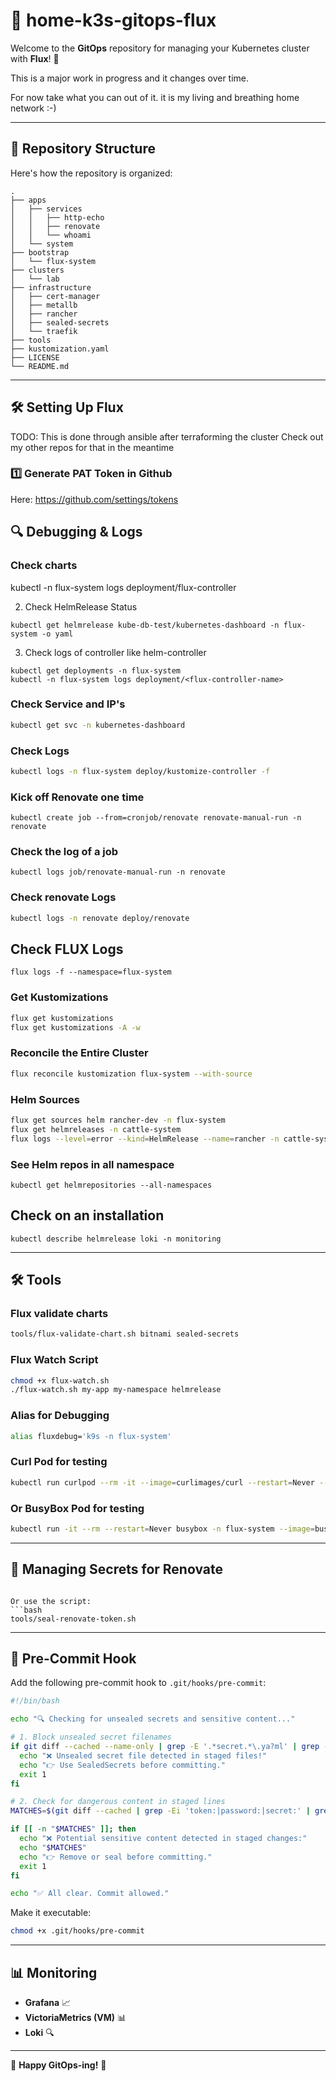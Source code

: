 # 🚀 home-k3s-gitops-flux

Welcome to the **GitOps** repository for managing your Kubernetes cluster with **Flux**! 🎉

This is a major work in progress and it changes over time.

For now take what you can out of it. it is my living and breathing home network :-)

---

## 📂 Repository Structure

Here's how the repository is organized:

```
.
├── apps
│   ├── services
│   │   ├── http-echo
│   │   ├── renovate
│   │   └── whoami
│   └── system
├── bootstrap
│   └── flux-system
├── clusters
│   └── lab
├── infrastructure
│   ├── cert-manager
│   ├── metallb
│   ├── rancher
│   ├── sealed-secrets
│   └── traefik
├── tools
├── kustomization.yaml
├── LICENSE
└── README.md
```

---

## 🛠️ Setting Up Flux

TODO: This is done through ansible after terraforming the cluster
Check out my other repos for that in the meantime

### 1️⃣ Generate PAT Token in Github

Here: https://github.com/settings/tokens

## 🔍 Debugging & Logs

### Check charts
kubectl -n flux-system logs deployment/flux-controller


2. Check HelmRelease Status
```
kubectl get helmrelease kube-db-test/kubernetes-dashboard -n flux-system -o yaml
```


3. Check logs of controller like helm-controller

```
kubectl get deployments -n flux-system
kubectl -n flux-system logs deployment/<flux-controller-name>
```

### Check Service and IP's
```bash
kubectl get svc -n kubernetes-dashboard
```

### Check Logs
```bash
kubectl logs -n flux-system deploy/kustomize-controller -f
```

### Kick off Renovate one time
```
kubectl create job --from=cronjob/renovate renovate-manual-run -n renovate
```

### Check the log of a job
```
kubectl logs job/renovate-manual-run -n renovate
```

### Check renovate Logs
``` bash
kubectl logs -n renovate deploy/renovate
```

## Check FLUX Logs
```
flux logs -f --namespace=flux-system
```

### Get Kustomizations
```bash
flux get kustomizations
flux get kustomizations -A -w
```

### Reconcile the Entire Cluster
```bash
flux reconcile kustomization flux-system --with-source
```

### Helm Sources
```bash
flux get sources helm rancher-dev -n flux-system
flux get helmreleases -n cattle-system
flux logs --level=error --kind=HelmRelease --name=rancher -n cattle-system
```
### See Helm repos in all namespace
```
kubectl get helmrepositories --all-namespaces
```

## Check on an installation
```
kubectl describe helmrelease loki -n monitoring
```

---

## 🛠️ Tools

### Flux validate charts
```bash
tools/flux-validate-chart.sh bitnami sealed-secrets

```

### Flux Watch Script
```bash
chmod +x flux-watch.sh
./flux-watch.sh my-app my-namespace helmrelease
```

### Alias for Debugging
```bash
alias fluxdebug='k9s -n flux-system'
```

### Curl Pod for testing
```bash
kubectl run curlpod --rm -it --image=curlimages/curl --restart=Never -- sh
```

### Or BusyBox Pod for testing
```bash
kubectl run -it --rm --restart=Never busybox -n flux-system --image=busybox
```

---

## 🔐 Managing Secrets for Renovate

```

Or use the script:
```bash
tools/seal-renovate-token.sh
```

---

## 🧹 Pre-Commit Hook

Add the following pre-commit hook to `.git/hooks/pre-commit`:

```bash
#!/bin/bash

echo "🔍 Checking for unsealed secrets and sensitive content..."

# 1. Block unsealed secret filenames
if git diff --cached --name-only | grep -E '.*secret.*\.ya?ml' | grep -v 'sealed'; then
  echo "❌ Unsealed secret file detected in staged files!"
  echo "👉 Use SealedSecrets before committing."
  exit 1
fi

# 2. Check for dangerous content in staged lines
MATCHES=$(git diff --cached | grep -Ei 'token:|password:|secret:' | grep -vE '^\+?\s*#')

if [[ -n "$MATCHES" ]]; then
  echo "❌ Potential sensitive content detected in staged changes:"
  echo "$MATCHES"
  echo "👉 Remove or seal before committing."
  exit 1
fi

echo "✅ All clear. Commit allowed."
```

Make it executable:
```bash
chmod +x .git/hooks/pre-commit
```

---

## 📊 Monitoring

- **Grafana** 📈
- **VictoriaMetrics (VM)** 📊
- **Loki** 🔍

---

🎉 **Happy GitOps-ing!** 🚀


